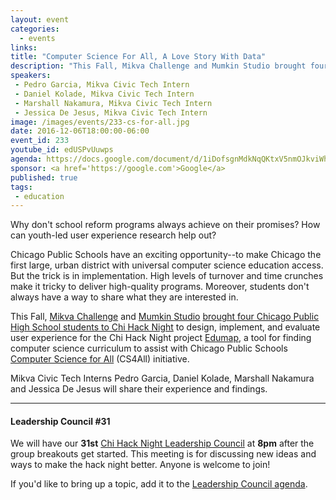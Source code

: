 ```yaml
---
layout: event
categories: 
  - events
links:
title: "Computer Science For All, A Love Story With Data"
description: "This Fall, Mikva Challenge and Mumkin Studio brought four Chicago Public High School students to Chi Hack Night to design, implement, and evaluate user experience for the Chi Hack Night project Edumap, a tool for finding computer science curriculum to assist with Chicago Public Schools Computer Science for All (CS4All) initiative. Mikva Civic Tech Interns Pedro Garcia, Daniel Kolade, Marshall Nakamura and Jessica De Jesus will share their experience and findings."
speakers:
 - Pedro Garcia, Mikva Civic Tech Intern
 - Daniel Kolade, Mikva Civic Tech Intern
 - Marshall Nakamura, Mikva Civic Tech Intern
 - Jessica De Jesus, Mikva Civic Tech Intern
image: /images/events/233-cs-for-all.jpg
date: 2016-12-06T18:00:00-06:00
event_id: 233
youtube_id: edUSPvUuwps
agenda: https://docs.google.com/document/d/1iDofsgnMdkNqQKtxV5nmOJkviWh_laOa4567W4ziP_Y/edit#
sponsor: <a href='https://google.com'>Google</a>
published: true
tags: 
 - education
---
```


Why don't school reform programs always achieve on their promises? How can youth-led user experience research help out?

Chicago Public Schools have an exciting opportunity--to make Chicago the first large, urban district with universal computer science education access.
But the trick is in implementation. High levels of turnover and time crunches make it tricky to deliver high-quality programs. Moreover, students don't always have a way to share what they are interested in.

This Fall, [Mikva Challenge](http://www.mikvachallenge.org/) and [Mumkin Studio](http://www.mumkin.studio/) [brought four Chicago Public High School students to Chi Hack Night](/blog/2016/08/26/teen-civic-tech-interns-at-chi-hack-night.html) to design, implement, and evaluate user experience for the Chi Hack Night project [Edumap](edumap2.herokuapp.com), a tool for finding computer science curriculum to assist with Chicago Public Schools [Computer Science for All](https://chooseyourfuture.cps.edu/computer-science-for-all/what-is-cs4all/) (CS4All) initiative.

Mikva Civic Tech Interns Pedro Garcia, Daniel Kolade, Marshall Nakamura and Jessica De Jesus will share their experience and findings.

---

#### Leadership Council #31

We will have our **31st** [Chi Hack Night Leadership Council](http://chihacknight.org/leadership-council.html) at **8pm** after the group breakouts get started. This meeting is for discussing new ideas and ways to make the hack night better. Anyone is welcome to join! 

If you'd like to bring up a topic, add it to the [Leadership Council agenda](https://docs.google.com/document/d/1gkuqVWl7cPrlVDK8mAQkYQjo2uQ7o58q2s8mZK4scwU/edit#).
